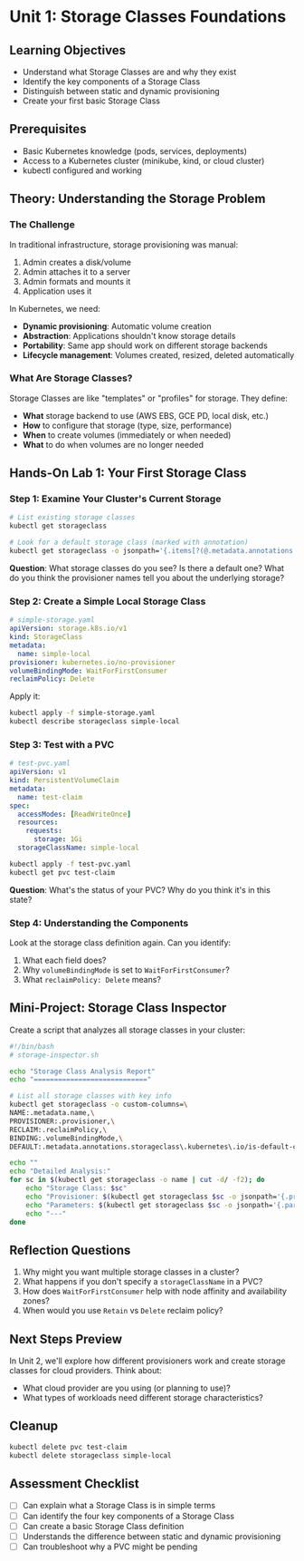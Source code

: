 # Unit 1: Storage Classes Foundations

## Learning Objectives
- Understand what Storage Classes are and why they exist
- Identify the key components of a Storage Class
- Distinguish between static and dynamic provisioning
- Create your first basic Storage Class

## Prerequisites
- Basic Kubernetes knowledge (pods, services, deployments)
- Access to a Kubernetes cluster (minikube, kind, or cloud cluster)
- kubectl configured and working

## Theory: Understanding the Storage Problem

### The Challenge
In traditional infrastructure, storage provisioning was manual:
1. Admin creates a disk/volume
2. Admin attaches it to a server
3. Admin formats and mounts it
4. Application uses it

In Kubernetes, we need:
- **Dynamic provisioning**: Automatic volume creation
- **Abstraction**: Applications shouldn't know storage details
- **Portability**: Same app should work on different storage backends
- **Lifecycle management**: Volumes created, resized, deleted automatically

### What Are Storage Classes?
Storage Classes are like "templates" or "profiles" for storage. They define:
- **What** storage backend to use (AWS EBS, GCE PD, local disk, etc.)
- **How** to configure that storage (type, size, performance)
- **When** to create volumes (immediately or when needed)
- **What** to do when volumes are no longer needed

## Hands-On Lab 1: Your First Storage Class

### Step 1: Examine Your Cluster's Current Storage
```bash
# List existing storage classes
kubectl get storageclass

# Look for a default storage class (marked with annotation)
kubectl get storageclass -o jsonpath='{.items[?(@.metadata.annotations.storageclass\.kubernetes\.io/is-default-class=="true")].metadata.name}'
```

**Question**: What storage classes do you see? Is there a default one? What do you think the provisioner names tell you about the underlying storage?

### Step 2: Create a Simple Local Storage Class
```yaml
# simple-storage.yaml
apiVersion: storage.k8s.io/v1
kind: StorageClass
metadata:
  name: simple-local
provisioner: kubernetes.io/no-provisioner
volumeBindingMode: WaitForFirstConsumer
reclaimPolicy: Delete
```

Apply it:
```bash
kubectl apply -f simple-storage.yaml
kubectl describe storageclass simple-local
```

### Step 3: Test with a PVC
```yaml
# test-pvc.yaml
apiVersion: v1
kind: PersistentVolumeClaim
metadata:
  name: test-claim
spec:
  accessModes: [ReadWriteOnce]
  resources:
    requests:
      storage: 1Gi
  storageClassName: simple-local
```

```bash
kubectl apply -f test-pvc.yaml
kubectl get pvc test-claim
```

**Question**: What's the status of your PVC? Why do you think it's in this state?

### Step 4: Understanding the Components

Look at the storage class definition again. Can you identify:
1. What each field does?
2. Why `volumeBindingMode` is set to `WaitForFirstConsumer`?
3. What `reclaimPolicy: Delete` means?

## Mini-Project: Storage Class Inspector

Create a script that analyzes all storage classes in your cluster:

```bash
#!/bin/bash
# storage-inspector.sh

echo "Storage Class Analysis Report"
echo "============================"

# List all storage classes with key info
kubectl get storageclass -o custom-columns=\
NAME:.metadata.name,\
PROVISIONER:.provisioner,\
RECLAIM:.reclaimPolicy,\
BINDING:.volumeBindingMode,\
DEFAULT:.metadata.annotations.storageclass\.kubernetes\.io/is-default-class

echo ""
echo "Detailed Analysis:"
for sc in $(kubectl get storageclass -o name | cut -d/ -f2); do
    echo "Storage Class: $sc"
    echo "Provisioner: $(kubectl get storageclass $sc -o jsonpath='{.provisioner}')"
    echo "Parameters: $(kubectl get storageclass $sc -o jsonpath='{.parameters}')"
    echo "---"
done
```

## Reflection Questions

1. Why might you want multiple storage classes in a cluster?
2. What happens if you don't specify a `storageClassName` in a PVC?
3. How does `WaitForFirstConsumer` help with node affinity and availability zones?
4. When would you use `Retain` vs `Delete` reclaim policy?

## Next Steps Preview

In Unit 2, we'll explore how different provisioners work and create storage classes for cloud providers. Think about:
- What cloud provider are you using (or planning to use)?
- What types of workloads need different storage characteristics?

## Cleanup
```bash
kubectl delete pvc test-claim
kubectl delete storageclass simple-local
```

## Assessment Checklist
- [ ] Can explain what a Storage Class is in simple terms
- [ ] Can identify the four key components of a Storage Class
- [ ] Can create a basic Storage Class definition
- [ ] Understands the difference between static and dynamic provisioning
- [ ] Can troubleshoot why a PVC might be pending